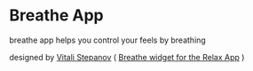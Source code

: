 # Breathe App
breathe app helps you control your feels by breathing

designed by [Vitali Stepanov](https://dribbble.com/VitaliStepanov) ( [Breathe widget for the Relax App](https://dribbble.com/shots/5959314-Breathe-widget-for-the-Relax-App) )
